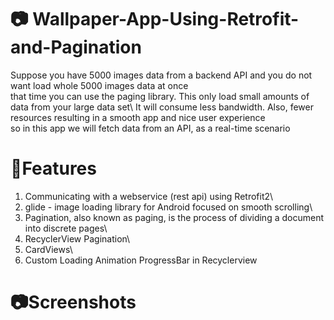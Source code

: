 # 📷 Wallpaper-App-Using-Retrofit-and-Pagination

Suppose you have 5000 images data from a backend API and you do not want load whole 5000 images data at once\
that time you can use the paging library. This only load small amounts of data from your large data set\ It will consume less bandwidth. Also, fewer resources resulting in a smooth app and nice user experience\
so in this app we will fetch data from an API, as a real-time scenario

# 📲Features
1. Communicating with a webservice (rest api) using Retrofit2\
2. glide - image loading library for Android focused on smooth scrolling\
3. Pagination, also known as paging, is the process of dividing a document into discrete pages\
4. RecyclerView Pagination\
5. CardViews\
6. Custom Loading Animation ProgressBar in Recyclerview

# 📷Screenshots


